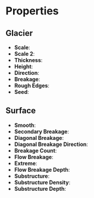 

# Properties


## Glacier

- **Scale**: 
- **Scale 2**: 
- **Thickness**: 
- **Height**: 
- **Direction**: 
- **Breakage**: 
- **Rough Edges**: 
- **Seed**: 

## Surface

- **Smooth**: 
- **Secondary Breakage**: 
- **Diagonal Breakage**: 
- **Diagonal Breakage Direction**: 
- **Breakage Count**: 
- **Flow Breakage**: 
- **Extreme**: 
- **Flow Breakage Depth**: 
- **Substructure**: 
- **Substructure Density**: 
- **Substructure Depth**: 



